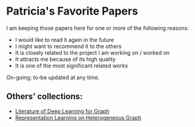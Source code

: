 # Patricia's Favorite Papers

I am keeping those papers here for one or more of the following reasons:
- I would like to read it again in the future
- I might want to recommend it to the others
- It is closely related to the project I am working on / worked on
- It attracts me because of its high quality
- It is one of the most significant related works

On-going; to-be updated at any time.

## Others' collections:
- [Literature of Deep Learning for Graph](https://github.com/DeepGraphLearning/LiteratureDL4Graph)
- [Representation Learning on Heterogeneous Graph](https://github.com/Jhy1993/Representation-Learning-on-Heterogeneous-Graph)
